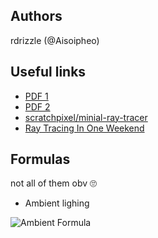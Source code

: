 ## Authors

rdrizzle (@Aisoipheo)


## Useful links

* [PDF 1](https://cal.cs.umbc.edu/Courses/CMSC435-F15/Slides/raytrace.pdf)
* [PDF 2](https://digitalcommons.unf.edu/cgi/viewcontent.cgi?article=1100&context=ojii_volumes)
* [scratchpixel/minial-ray-tracer](https://www.scratchapixel.com/lessons/3d-basic-rendering/minimal-ray-tracer-rendering-simple-shapes/parametric-and-implicit-surfaces)
* [Ray Tracing In One Weekend](https://raytracing.github.io/books/RayTracingInOneWeekend.html)

## Formulas

not all of them obv 🙄

* Ambient lighing

![Ambient Formula](https://ogldev.org/www/tutorial17/ambient_light.png)
